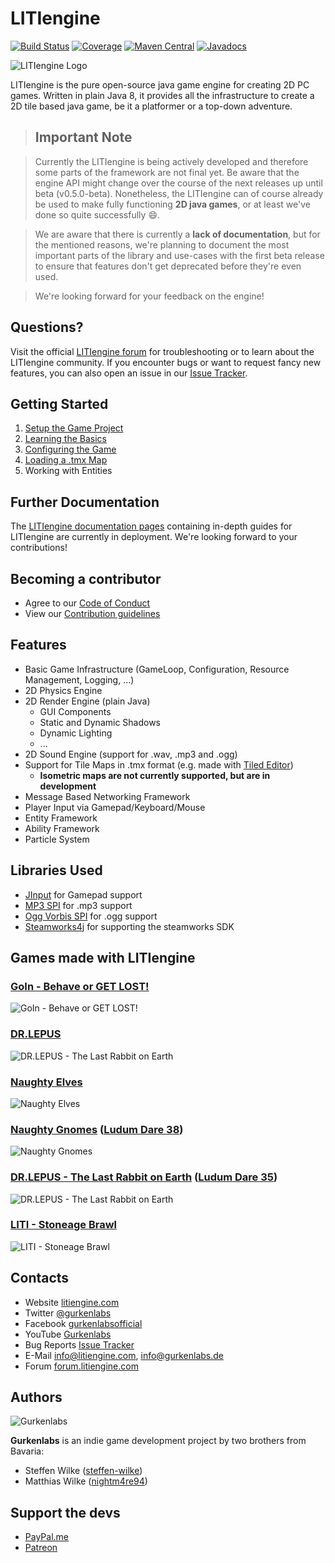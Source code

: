 # LITIengine

[![Build Status](https://travis-ci.org/gurkenlabs/litiengine.svg?branch=master)](https://travis-ci.org/gurkenlabs/litiengine)
[![Coverage](https://sonarcloud.io/api/project_badges/measure?project=de.gurkenlabs%3Alitiengine&metric=coverage)](https://sonarcloud.io/dashboard?id=de.gurkenlabs%3Alitiengine)
[![Maven Central](https://img.shields.io/maven-central/v/de.gurkenlabs/litiengine.svg)](https://maven-badges.herokuapp.com/maven-central/de.gurkenlabs/litiengine)
[![Javadocs](http://www.javadoc.io/badge/de.gurkenlabs/litiengine.svg)](http://www.javadoc.io/doc/de.gurkenlabs/litiengine)

![LITIengine Logo](https://github.com/gurkenlabs/litiengine/blob/master/resources/LITIEngine_Logo_big.png "LITIengine Logo")

LITIengine is the pure open-source java game engine for creating 2D PC games. Written in plain Java 8, it provides all the infrastructure to create a 2D tile based java game, be it a platformer or a top-down adventure.

> ## Important Note

> Currently the LITIengine is being actively developed and therefore some parts of the framework are not final yet. Be aware that the engine API might change over the course of the next releases up until beta (v0.5.0-beta).
Nonetheless, the LITIengine can of course already be used to make fully functioning **2D java games**, or at least we've done so quite successfully :smile:.

> We are aware that there is currently a **lack of documentation**, but for the mentioned reasons, we're planning to document the most important parts of the library and use-cases with the first beta release to ensure that features don't get deprecated before they're even used.

> We're looking forward for your feedback on the engine!

## Questions?
Visit the official [LITIengine forum](https://forum.litiengine.com/) for troubleshooting or to learn about the LITIengine community. If you encounter bugs or want to request fancy new features, you can also open an issue in our [Issue Tracker](https://github.com/gurkenlabs/litiengine/issues).

## Getting Started

1. [Setup the Game Project](https://litiengine.com/getting-started-setup-the-game-project/)
2. [Learning the Basics](https://litiengine.com/getting-started-learning-the-basics)
3. [Configuring the Game](https://litiengine.com/getting-started-configuring-the-game/)
4. [Loading a .tmx Map](https://youtu.be/RR3QxOhV8hM)
5. Working with Entities

## Further Documentation
The [LITIengine documentation pages](https://docs.litiengine.com/) containing in-depth guides for LITIengine are currently in deployment. We're looking forward to your contributions!

## Becoming a contributor
* Agree to our [Code of Conduct](https://github.com/gurkenlabs/litiengine/blob/master/docs/CODE_OF_CONDUCT.md)
* View our [Contribution guidelines](https://github.com/gurkenlabs/litiengine/blob/master/CONTRIBUTING.md)

## Features

* Basic Game Infrastructure (GameLoop, Configuration, Resource Management, Logging, ...)
* 2D Physics Engine
* 2D Render Engine (plain Java)
  * GUI Components
  * Static and Dynamic Shadows
  * Dynamic Lighting
  * ...
* 2D Sound Engine (support for .wav, .mp3 and .ogg)
* Support for Tile Maps in .tmx format (e.g. made with [Tiled Editor](http://www.mapeditor.org/))
  * **Isometric maps are not currently supported, but are in development**
* Message Based Networking Framework
* Player Input via Gamepad/Keyboard/Mouse
* Entity Framework
* Ability Framework
* Particle System

## Libraries Used

* [JInput](https://github.com/jinput/jinput) for Gamepad support
* [MP3 SPI](http://www.javazoom.net/mp3spi/mp3spi.html) for .mp3 support
* [Ogg Vorbis SPI](http://www.javazoom.net/vorbisspi/vorbisspi.html) for .ogg support
* [Steamworks4j](https://github.com/code-disaster/steamworks4j) for supporting the steamworks SDK

## Games made with LITIengine
### [GoIn - Behave or GET LOST!](https://gurkenlabs.de/ldjam-42-goin-behave-or-get-lost/)
![GoIn - Behave or GET LOST!](https://gurkenlabs.de/wp-content/uploads/2018/11/banner1.png "GoIn")

### [DR.LEPUS](https://drlepus.com)
![DR.LEPUS - The Last Rabbit on Earth](https://gurkenlabs.de/wp-content/uploads/2017/04/page-title.png "DR.LEPUS")

### [Naughty Elves](https://naughtyelves.gurkenlabs.de/)
![Naughty Elves](https://gurkenlabs.de/wp-content/uploads/2018/02/banner.png "Naughty Elves")

### [Naughty Gnomes](https://gurkenlabs.de/naughty-gnomes/) ([Ludum Dare 38](https://ldjam.com/events/ludum-dare/38/naughty-gnomes))
![Naughty Gnomes](https://gurkenlabs.de/wp-content/uploads/2017/04/banner.png "Naughty Gnomes")

### [DR.LEPUS - The Last Rabbit on Earth](https://gurkenlabs.de/ldjam35-dr-lepus/) ([Ludum Dare 35](http://ludumdare.com/compo/ludum-dare-35/?action=preview&uid=67508))
![DR.LEPUS - The Last Rabbit on Earth](https://gurkenlabs.de/wp-content/uploads/2016/09/page-title.png "DR.LEPUS - The Last Rabbit on Earth")

### [LITI - Stoneage Brawl](https://gurkenlabs.de/liti/)
![LITI - Stoneage Brawl](https://gurkenlabs.de/wp-content/uploads/2017/01/liti-stoneage-brawl-banner.png "LITI - Stoneage Brawl")


## Contacts 
* Website [litiengine.com](https://litiengine.com)
* Twitter [@gurkenlabs](https://twitter.com/gurkenlabs)
* Facebook [gurkenlabsofficial](https://www.facebook.com/gurkenlabsofficial/)
* YouTube [Gurkenlabs](https://www.youtube.com/channel/UCN7-9zYTxip_Hl1LvCQ8RBA)
* Bug Reports [Issue Tracker](https://github.com/gurkenlabs/litiengine/issues)
* E-Mail info@litiengine.com, info@gurkenlabs.de
* Forum [forum.litiengine.com](https://forum.litiengine.com/)

## Authors
![Gurkenlabs](https://gurkenlabs.de/wp-content/uploads/2017/01/logo_banner_4-1.png "Gurkenlabs")

**Gurkenlabs** is an indie game development project by two brothers from Bavaria:
* Steffen Wilke ([steffen-wilke](https://github.com/steffen-wilke))
* Matthias Wilke ([nightm4re94](https://github.com/nightm4re94))

## Support the devs

* [PayPal.me](https://www.paypal.me/gurkenlabsmatthias)
* [Patreon](https://www.patreon.com/gurkenlabs)
